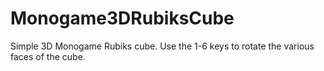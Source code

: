 # Monogame3DRubiksCube

Simple 3D Monogame Rubiks cube.
Use the 1-6 keys to rotate the various faces of the cube.
